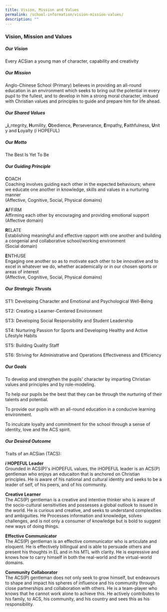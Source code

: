 ```yaml
---
title: Vision, Mission and Values
permalink: /school-information/vision-mission-values/
description: ""
---
```

### **Vision, Mission and Values**
##### **Our Vision**
Every ACSian a young man of character, capability and creativity

##### **Our Mission**
Anglo-Chinese School (Primary) believes in providing an all-round education in an environment which seeks to bring out the potential in every pupil to the fullest, and to develop in him a strong moral character, imbued with Christian values and principles to guide and prepare him for life ahead.

##### **Our Shared Values**
**_i**_ntegrity, **H**umility, **O**bedience, **P**erseverance, **E**mpathy, **F**aithfulness, **U**nity and **L**oyalty (_i_ HOPEFUL)

##### **Our Motto**
The Best Is Yet To Be

##### **Our Guiding Principle**
**C**OACH<br>
Coaching involves guiding each other in the expected behaviours; where we educate one another in knowledge, skills and values in a nurturing manner<br>
(Affective, Cognitive, Social, Physical domains)

**A**FFIRM<br>
Affirming each other by encouraging and providing emotional support<br>
(Affective domain)

**R**ELATE<br>
Establishing meaningful and effective rapport with one another and building a congenial and collaborative school/working environment<br>
(Social domain)

**E**NTHUSE<br>
Engaging one another so as to motivate each other to be innovative and to excel in whatever we do, whether academically or in our chosen sports or areas of interest<br>
(Affective, Cognitive, Social, Physical domains)

##### **Our Strategic Thrusts**
ST1: Developing Character and Emotional and Psychological Well-Being

ST2: Creating a Learner-Centered Environment

ST3: Developing Social Responsibility and Student Leadership

ST4: Nurturing Passion for Sports and Developing Healthy and Active Lifestyle Habits

ST5: Building Quality Staff

ST6: Striving for Administrative and Operations Effectiveness and Efficiency

##### **Our Goals**
To develop and strengthen the pupils' character by imparting Christian values and principles and by role-modeling.

To help our pupils be the best that they can be through the nurturing of their talents and potential.

To provide our pupils with an all-round education in a conducive learning environment.

To inculcate loyalty and commitment for the school through a sense of identity, love and the ACS spirit.

##### **Our Desired Outcome**
Traits of an ACSian (TACS):

**_i_ HOPEFUL Leader**<br>
Grounded in ACS(P)'s iHOPEFUL values, the iHOPEFUL leader is an ACS(P) gentleman who enjoys an educaiton that is anchored on Christian principles. He is aware of his national and cultural identity and seeks to be a leader of self, of his peers, and of his community.

**Creative Learner**<br>
The ACS(P) gentleman is a creative and intentive thinker who is aware of the socio-cultural sensitivities and possesses a global outlook to issued in the world. He is curious and creative, and seeks to understand complexities and ambiguities. He Processes information and knowledge, solves challenges, and is not only a consumer of knowledge but is bold to suggest new ways of doing things.

**Effective Communicator**<br>The ACS(P) gentleman is an effective communicator who is articulate and eloquent. He is effectively billingual and is able to persuade others and present his thoughts in EL and in his MTL with clarity. He is expressive and knows how to carry himself in both the real-world and the virtual-world domains.


**Community Collaborator**<br>The ACS(P) gentleman does not only seek to grow himself, but endeavours to shape and impact his spheres of influence and his community through close partnerships and collaboration with others. He is a team-player who knows that he cannot work alone to achieve this. He actively contributes to his family, to ACS, his community, and his country and sees this as his responsibility.